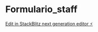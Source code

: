 # Formulario_staff

[Edit in StackBlitz next generation editor ⚡️](https://stackblitz.com/~/github.com/vmsebas/Formulario_staff)